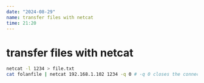 ```yaml
---
date: "2024-08-29"
name: transfer files with netcat
time: 21:20
---
```


# transfer files with netcat

```bash
netcat -l 1234 > file.txt
cat folanfile | netcat 192.168.1.102 1234 -q 0 # -q 0 closes the connection after file input is done
```
